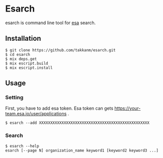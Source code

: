 # Esarch

esarch is command line tool for [esa](https://esa.io) search.

## Installation

```shell
$ git clone https://github.com/takkanm/esarch.git
$ cd esarch
$ mix deps.get
$ mix escript.build
$ mix escript.install
```

## Usage

### Setting

First, you have to add esa token.
Esa token can gets https://your-team.esa.io/user/applications .

```
$ esarch --add XXXXXXXXXXXXXXXXXXXXXXXXXXXXXXXXXXXXXXXXXXXXXXXXX

```

### Search

```
$ esarch --help
esarch [--page N] organization_name keyword1 [keyword2 keyword3 ...]
```

